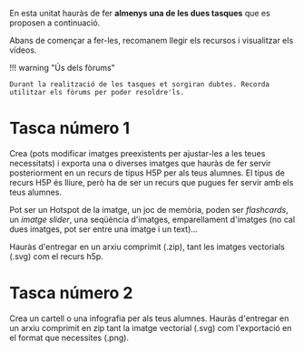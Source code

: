 En esta unitat hauràs de fer **almenys una de les dues tasques** que es proposen a continuació.

Abans de començar a fer-les, recomanem llegir els recursos i visualitzar els vídeos.

!!! warning "Ús dels fòrums"

    Durant la realització de les tasques et sorgiran dubtes. Recorda utilitzar els fòrums per poder resoldre'ls.

# Tasca número 1

Crea (pots modificar imatges preexistents per ajustar-les a les teues necessitats) i exporta una o diverses imatges que hauràs de fer servir posteriorment en un recurs de tipus H5P per als teus alumnes. El tipus de recurs H5P és lliure, però ha de ser un recurs que pugues fer servir amb els teus alumnes. 

Pot ser un Hotspot de la imatge, un joc de memòria, poden ser *flashcards*, un *imatge slider*, una seqüència d'imatges, emparellament d'imatges (no cal dues imatges, pot ser entre una imatge i un text)...

Hauràs d'entregar en un arxiu comprimit (.zip), tant les imatges vectorials (.svg) com el recurs h5p.

# Tasca número 2

Crea un cartell o una infografia per als teus alumnes. Hauràs d'entregar en un arxiu comprimit en zip tant la imatge vectorial (.svg) com l'exportació en el format que necessites (.png).